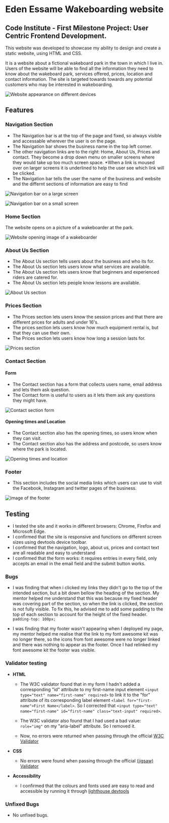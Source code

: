 # Eden Essame Wakeboarding website

## Code Institute - First Milestone Project: User Centric Frontend Development.

This website was developed to showcase my ability to design and create a static website, using HTML and CSS.

It is a website about a fictional wakeboard park in the town in which I live in. Users of the website will be able to find all the information they need to know about the wakeboard park, services offered, prices, location and contact information. The site is targeted towards towards any potential customers who may be interested in wakeboarding.

![Website appearance on different devices](./readme-assets/wakeboard-website-screensizes.png)

## Features

### Navigation Section

* The Navigation bar is at the top of the page and fixed, so always visible and accessable wherever the user is on the page.
* The Navigation bar shows the business name in the top left corner.
* The other navigation links are to the right: Home, About Us, Prices and contact. They become a drop down menu on smaller screens where they would take up too much screen space.
*When a link is moused over on larger screens it is underlined to help the user see which link will be clicked.
* The Navigation bar tells the user the name of the business and website and the differnt sections of information are easy to find

![Navigation bar on a large screen](./readme-assets/Navigation-bar.png)

![Navigation bar on a small screen](./readme-assets/Navigation-bar-mobile.png)

### Home Section

The website opens on a picture of a wakeboarder at the park.

![Website opening image of a wakeboarder](./readme-assets/Wakeboarder-image-readme.png)

### About Us Section

* The About Us section tells users about the business and who its for.
* The About Us section lets users know what services are available.
* The About Us section lets users know that beginners and experienced riders are catered for.
* The About Us section lets people know lessons are available.

![About Us section](./readme-assets/About-us.png)

### Prices Section

* The Prices section lets users know the session prices and that there are different prices for adults and under 16's.
* The prices section lets users know how much equipment rental is, but that they can use their own.
* The Prices section lets users know how long a session lasts for.

![Prices section](./readme-assets/Prices.png)

### Contact Section 

#### Form

* The Contact section has a form that collects users name, email address and lets them ask question.
* The Contact form is useful to users as it lets them ask any questions they might have.

![Contact section form](./readme-assets/Contact-form.png)

#### Opening times and Location

* The Contact section also has the opening times, so users know when they can visit.
* The Contact section also has the address and postcode, so users know where the park is located.

![Opening times and location](./readme-assets/Opening-times-and-location.png)

### Footer

* This section includes the social media links which users can use to visit the Facebook, Instagram and twitter pages of the business.

![image of the footer](./readme-assets/Footer.png) 

## Testing

* I tested the site and it works in different browsers: Chrome, Firefox and Microsoft Edge.
* I confirmed that the site is responsive and functions on different screen sizes using devtools device toolbar.
* I confirmed that the navigation, logo, about us, prices and contact text are all readable and easy to understand
* I confirmed that the form works: it requires entries in every field, only accepts an email in the email field and the submit button works.

### Bugs

* I was finding that when i clicked my links they didn't go to the top of the intended section, but a bit down bellow the heading of the section. My mentor helped me understand that this was because my fixed header was covering part of the section, so when the link is clicked, the section is not fully visible. To fix this, he advised me to add some padding to the top of each section to account for the height of the fixed header. `padding-top: 100px;`

* I was finding that my footer wasn't appearing when I deployed my page, my mentor helped me realise that the link to my font awesome kit was no longer there, so the icons from font awesome were no longer linked and there was nothing to appear as the footer. Once I had relinked my font awesome kit the footer was visible. 

### Validator testing

* **HTML** 
  * The W3C validator found that in my form I hadn't added a corresponding "id" attribute to my first-name input element `<input type="text" name="first-name" required>` to link it to the "for" attribute of its corresponding label element `<label for="first-name">First Name</label>`. So I corrected that `<input type="text" name="first-name" id="first-name" class="text-input" required>`. 

  * The W3C validator also found that I had used a bad value: `role="img"` on my "aria-label" attribute. So I removed it.

  * Now, no errors were returned when passing through the official [W3C Validator](./readme-assets/HTML-validator.png)

* **CSS**
  * No errors were found when passing through the official [(jigsaw) Validator](./readme-assets/CSS-validator.png)

* **Accessibility**   
  * I confirmed that the colours and fonts used are easy to read and accessible by running it through [lighthouse devtools](./readme-assets/Lighthouse.png)

### Unfixed Bugs

* No unfixed bugs.





